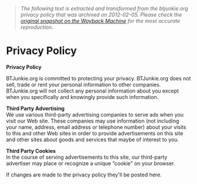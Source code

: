 > *The following text is extracted and transformed from the btjunkie.org privacy policy that was archived on 2012-02-05. Please check the [original snapshot on the Wayback Machine](https://web.archive.org/web/20120205054247id_/https%3A//btjunkie.org%3Fdo%3Dprivacy) for the most accurate reproduction.*

# Privacy Policy

**Privacy Policy**

BTJunkie.org is committed to protecting your privacy. BTJunkie.org does not sell, trade or rent your personal information to other companies. BTJunkie.org will not collect any personal information about you except when you specifically and knowingly provide such information.

**Third Party Advertising**  
We use various third-party advertising companies to serve ads when you visit our Web site. These companies may use information (not including your name, address, email address or telephone number) about your visits to this and other Web sites in order to provide advertisements on this site and other sites about goods and services that maybe of interest to you.

**Third Party Cookies**   
In the course of serving advertisements to this site, our third-party advertiser may place or recognize a unique “cookie” on your browser. 

If changes are made to the privacy policy they'll be posted here. 
